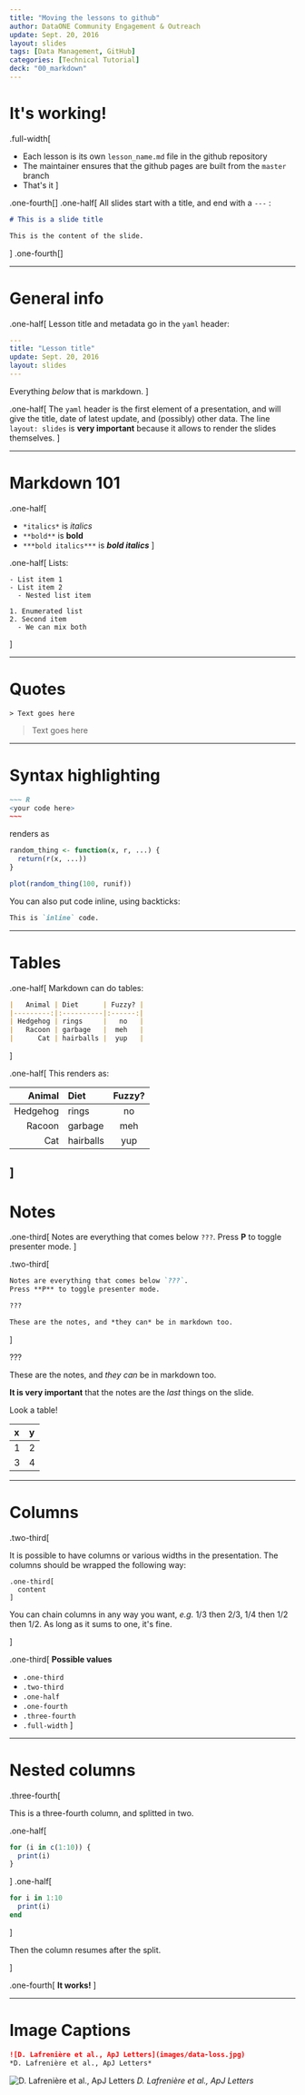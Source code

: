 ```yaml
---
title: "Moving the lessons to github"
author: DataONE Community Engagement & Outreach
update: Sept. 20, 2016
layout: slides
tags: [Data Management, GitHub]
categories: [Technical Tutorial]
deck: "00_markdown"
---
```


# It's working!

.full-width[
- Each lesson is its own `lesson_name.md` file in the github repository
- The maintainer ensures that the github pages are built from the `master` branch
- That's it
]

.one-fourth[]
.one-half[
  All slides start with a title, and end with a `---` :

  ~~~ md
  # This is a slide title

  This is the content of the slide.
  ~~~
]
.one-fourth[]

---

# General info

.one-half[
Lesson title and metadata go in the `yaml` header:

~~~ yaml
---
title: "Lesson title"
update: Sept. 20, 2016
layout: slides
---
~~~

Everything *below* that is markdown.
]

.one-half[
The `yaml` header is the first element of a presentation, and will give the
title, date of latest update, and (possibly) other data. The line `layout:
slides` is **very important** because it allows to render the slides themselves.
]

---

# Markdown 101

.one-half[
- `*italics*` is *italics*
- `**bold**` is **bold**
- `***bold italics***` is ***bold italics***
]

.one-half[
Lists:

~~~
- List item 1
- List item 2
  - Nested list item

1. Enumerated list
2. Second item
  - We can mix both
~~~
]

---

# Quotes

~~~
> Text goes here
~~~

> Text goes here

---

# Syntax highlighting

``` md
~~~ R
<your code here>
~~~
```

renders as

~~~ R
random_thing <- function(x, r, ...) {
  return(r(x, ...))
}

plot(random_thing(100, runif))
~~~

You can also put code inline, using backticks:

~~~ md
This is `inline` code.
~~~

---

# Tables

.one-half[
Markdown can do tables:

~~~ md
|   Animal | Diet      | Fuzzy? |
|---------:|:----------|:------:|
| Hedgehog | rings     |   no   |
|   Racoon | garbage   |  meh   |
|      Cat | hairballs |  yup   |
~~~
]

.one-half[
This renders as:

|   Animal | Diet      | Fuzzy? |
|---------:|:----------|:------:|
| Hedgehog | rings     |   no   |
|   Racoon | garbage   |  meh   |
|      Cat | hairballs |  yup   |
]
---

# Notes

.one-third[
Notes are everything that comes below `???`. Press **P** to toggle presenter
mode.
]

.two-third[
~~~ md
Notes are everything that comes below `???`.
Press **P** to toggle presenter mode.

???

These are the notes, and *they can* be in markdown too.
~~~
]

???

These are the notes, and *they can* be in markdown too.

**It is very important** that the notes are the *last* things on the slide.

Look a table!

| x | y |
|:--|:--|
| 1 | 2 |
| 3 | 4 |

---

# Columns

.two-third[

It is possible to have columns or various widths in the presentation. The
columns should be wrapped the following way:
~~~
.one-third[
  content
]
~~~

You can chain columns in any way you want, *e.g.* 1/3 then 2/3, 1/4 then 1/2
then 1/2. As long as it sums to one, it's fine.

]

.one-third[
**Possible values**

- `.one-third`
- `.two-third`
- `.one-half`
- `.one-fourth`
- `.three-fourth`
- `.full-width`
]

---

# Nested columns

.three-fourth[

This is a three-fourth column, and splitted in two.

.one-half[
~~~ R
for (i in c(1:10)) {
  print(i)
}
~~~
]
.one-half[
~~~ julia
for i in 1:10
  print(i)
end
~~~
]

Then the column resumes after the split.

]

.one-fourth[
**It works!**
]


---

# Image Captions

~~~ md
![D. Lafrenière et al., ApJ Letters](images/data-loss.jpg)
*D. Lafrenière et al., ApJ Letters*
~~~

![D. Lafrenière et al., ApJ Letters](images/data-loss.jpg)
*D. Lafrenière et al., ApJ Letters*
